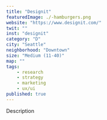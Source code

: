 ```yaml
---
title: "Designit"
featuredImage: ./-hamburgers.png
website: "https://www.designit.com/"
twit: ""
inst: "designit"
category: "D"
city: "Seattle"
neighborhood: "Downtown"
size: "Medium (11-40)"
map: ""
tags:
    - research
    - strategy
    - marketing
    - ux/ui
published: true
---
```


Description

